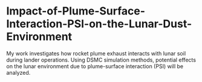 # Impact-of-Plume-Surface-Interaction-PSI-on-the-Lunar-Dust-Environment
My work investigates how rocket plume exhaust interacts with lunar soil during lander operations. Using DSMC simulation methods,  potential effects on the lunar environment due to plume-surface interaction (PSI) will be analyzed.      
